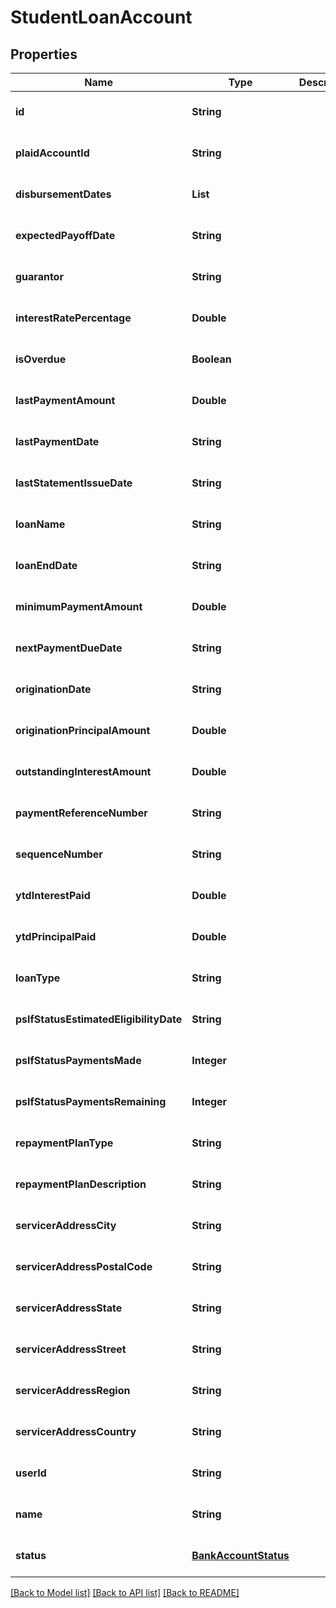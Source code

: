 # StudentLoanAccount
## Properties

| Name | Type | Description | Notes |
|------------ | ------------- | ------------- | -------------|
| **id** | **String** |  | [optional] [default to null] |
| **plaidAccountId** | **String** |  | [optional] [default to null] |
| **disbursementDates** | **List** |  | [optional] [default to null] |
| **expectedPayoffDate** | **String** |  | [optional] [default to null] |
| **guarantor** | **String** |  | [optional] [default to null] |
| **interestRatePercentage** | **Double** |  | [optional] [default to null] |
| **isOverdue** | **Boolean** |  | [optional] [default to null] |
| **lastPaymentAmount** | **Double** |  | [optional] [default to null] |
| **lastPaymentDate** | **String** |  | [optional] [default to null] |
| **lastStatementIssueDate** | **String** |  | [optional] [default to null] |
| **loanName** | **String** |  | [optional] [default to null] |
| **loanEndDate** | **String** |  | [optional] [default to null] |
| **minimumPaymentAmount** | **Double** |  | [optional] [default to null] |
| **nextPaymentDueDate** | **String** |  | [optional] [default to null] |
| **originationDate** | **String** |  | [optional] [default to null] |
| **originationPrincipalAmount** | **Double** |  | [optional] [default to null] |
| **outstandingInterestAmount** | **Double** |  | [optional] [default to null] |
| **paymentReferenceNumber** | **String** |  | [optional] [default to null] |
| **sequenceNumber** | **String** |  | [optional] [default to null] |
| **ytdInterestPaid** | **Double** |  | [optional] [default to null] |
| **ytdPrincipalPaid** | **Double** |  | [optional] [default to null] |
| **loanType** | **String** |  | [optional] [default to null] |
| **pslfStatusEstimatedEligibilityDate** | **String** |  | [optional] [default to null] |
| **pslfStatusPaymentsMade** | **Integer** |  | [optional] [default to null] |
| **pslfStatusPaymentsRemaining** | **Integer** |  | [optional] [default to null] |
| **repaymentPlanType** | **String** |  | [optional] [default to null] |
| **repaymentPlanDescription** | **String** |  | [optional] [default to null] |
| **servicerAddressCity** | **String** |  | [optional] [default to null] |
| **servicerAddressPostalCode** | **String** |  | [optional] [default to null] |
| **servicerAddressState** | **String** |  | [optional] [default to null] |
| **servicerAddressStreet** | **String** |  | [optional] [default to null] |
| **servicerAddressRegion** | **String** |  | [optional] [default to null] |
| **servicerAddressCountry** | **String** |  | [optional] [default to null] |
| **userId** | **String** |  | [optional] [default to null] |
| **name** | **String** |  | [optional] [default to null] |
| **status** | [**BankAccountStatus**](BankAccountStatus.md) |  | [optional] [default to null] |

[[Back to Model list]](../README.md#documentation-for-models) [[Back to API list]](../README.md#documentation-for-api-endpoints) [[Back to README]](../README.md)

